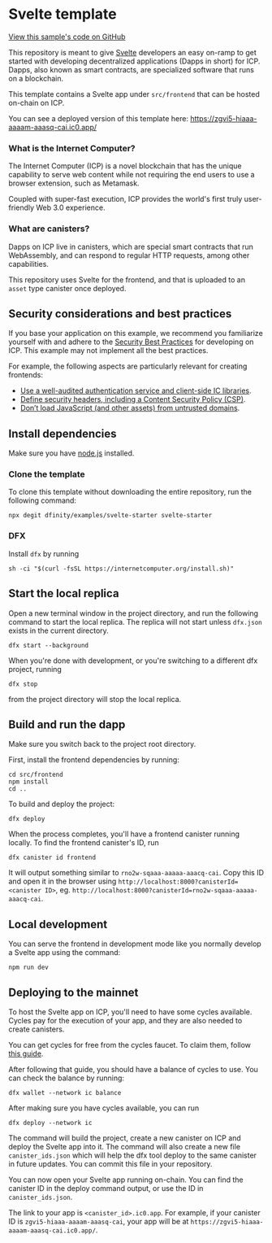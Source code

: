 # Svelte template

[View this sample's code on GitHub](https://github.com/dfinity/examples/tree/master/svelte/svelte-starter)

This repository is meant to give [Svelte](https://svelte.dev/) developers an easy on-ramp to get started with developing decentralized applications (Dapps in short) for ICP. Dapps, also known as smart contracts, are specialized software that runs on a blockchain.

This template contains a Svelte app under `src/frontend` that can be hosted on-chain on ICP.

You can see a deployed version of this template here: https://zgvi5-hiaaa-aaaam-aaasq-cai.ic0.app/

### What is the Internet Computer?

The Internet Computer (ICP) is a novel blockchain that has the unique capability to serve web content while not requiring the end users to use a browser extension, such as Metamask.

Coupled with super-fast execution, ICP provides the world's first truly user-friendly Web 3.0 experience.

### What are canisters?

Dapps on ICP live in canisters, which are special smart contracts that run WebAssembly, and can respond to regular HTTP requests, among other capabilities.

This repository uses Svelte for the frontend, and that is uploaded to an `asset` type canister once deployed.

## Security considerations and best practices

If you base your application on this example, we recommend you familiarize yourself with and adhere to the [Security Best Practices](https://internetcomputer.org/docs/current/references/security/) for developing on ICP. This example may not implement all the best practices.

For example, the following aspects are particularly relevant for creating frontends:
* [Use a well-audited authentication service and client-side IC libraries](https://internetcomputer.org/docs/current/references/security/web-app-development-security-best-practices#use-a-well-audited-authentication-service-and-client-side-ic-libraries).
* [Define security headers, including a Content Security Policy (CSP)](https://internetcomputer.org/docs/current/references/security/web-app-development-security-best-practices#define-security-headers-including-a-content-security-policy-csp).
* [Don’t load JavaScript (and other assets) from untrusted domains](https://internetcomputer.org/docs/current/references/security/web-app-development-security-best-practices#dont-load-javascript-and-other-assets-from-untrusted-domains).

## Install dependencies

Make sure you have [node.js](https://nodejs.org/) installed.

### Clone the template

To clone this template without downloading the entire repository, run the following command:

```
npx degit dfinity/examples/svelte-starter svelte-starter
```

### DFX

Install `dfx` by running

```
sh -ci "$(curl -fsSL https://internetcomputer.org/install.sh)"
```

## Start the local replica

Open a new terminal window in the project directory, and run the following command to start the local replica. The replica will not start unless `dfx.json` exists in the current directory.

```
dfx start --background
```

When you're done with development, or you're switching to a different dfx project, running

```
dfx stop
```

from the project directory will stop the local replica.

## Build and run the dapp

Make sure you switch back to the project root directory.

First, install the frontend dependencies by running:

```
cd src/frontend
npm install
cd ..
```

To build and deploy the project:

```
dfx deploy
```

When the process completes, you'll have a frontend canister running locally. To find the frontend canister's ID, run

```
dfx canister id frontend
```

It will output something similar to `rno2w-sqaaa-aaaaa-aaacq-cai`. Copy this ID and open it in the browser using `http://localhost:8000?canisterId=<canister ID>`, eg. `http://localhost:8000?canisterId=rno2w-sqaaa-aaaaa-aaacq-cai`.

## Local development

You can serve the frontend in development mode like you normally develop a Svelte app using the command:

```
npm run dev
```

## Deploying to the mainnet

To host the Svelte app on ICP, you'll need to have some cycles available. Cycles pay for the execution of your app, and they are also needed to create canisters.

You can get cycles for free from the cycles faucet. To claim them, follow [this guide](https://internetcomputer.org/docs/current/developer-docs/setup/cycles/cycles-faucet).

After following that guide, you should have a balance of cycles to use. You can check the balance by running:

```
dfx wallet --network ic balance
```

After making sure you have cycles available, you can run

```
dfx deploy --network ic
```

The command will build the project, create a new canister on ICP and deploy the Svelte app into it. The command will also create a new file `canister_ids.json` which will help the dfx tool deploy to the same canister in future updates. You can commit this file in your repository.

You can now open your Svelte app running on-chain. You can find the canister ID in the deploy command output, or use the ID in `canister_ids.json`.

The link to your app is `<canister_id>.ic0.app`. For example, if your canister ID is `zgvi5-hiaaa-aaaam-aaasq-cai`, your app will be at `https://zgvi5-hiaaa-aaaam-aaasq-cai.ic0.app/`.
